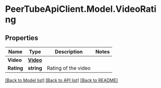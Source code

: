 # PeerTubeApiClient.Model.VideoRating

## Properties

Name | Type | Description | Notes
------------ | ------------- | ------------- | -------------
**Video** | [**Video**](Video.md) |  | 
**Rating** | **string** | Rating of the video | 

[[Back to Model list]](../README.md#documentation-for-models) [[Back to API list]](../README.md#documentation-for-api-endpoints) [[Back to README]](../README.md)

